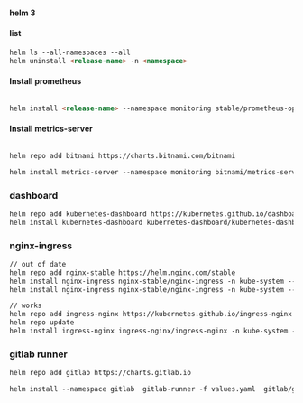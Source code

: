 #### helm 3

#### list

```markdown
helm ls --all-namespaces --all
helm uninstall <release-name> -n <namespace>
```

#### Install prometheus
```markdown

helm install <release-name> --namespace monitoring stable/prometheus-operator
```

#### Install metrics-server
```markdown

helm repo add bitnami https://charts.bitnami.com/bitnami

helm install metrics-server --namespace monitoring bitnami/metrics-server
```



### dashboard

```markdown
helm repo add kubernetes-dashboard https://kubernetes.github.io/dashboard/
helm install kubernetes-dashboard kubernetes-dashboard/kubernetes-dashboard -n kube-system  --set=rbac.clusterAdminRole=true
```

### nginx-ingress

```markdown
// out of date
helm repo add nginx-stable https://helm.nginx.com/stable
helm install nginx-ingress nginx-stable/nginx-ingress -n kube-system --set=controller.kind=DaemonSet --set=controller.hostNetwork=true
helm install nginx-ingress nginx-stable/nginx-ingress -n kube-system --set=controller.kind=DaemonSet --set=controller.hostNetwork=true --set=controller.enableTLSPassthrough=true

// works
helm repo add ingress-nginx https://kubernetes.github.io/ingress-nginx
helm repo update
helm install ingress-nginx ingress-nginx/ingress-nginx -n kube-system --set=controller.kind=DaemonSet --set=controller.hostNetwork=true --set=controller.enableTLSPassthrough=true
```



### gitlab runner

```markdown
helm repo add gitlab https://charts.gitlab.io

helm install --namespace gitlab  gitlab-runner -f values.yaml  gitlab/gitlab-runner --version 0.21.1

```

